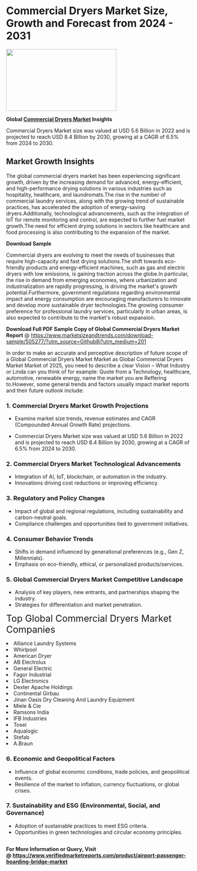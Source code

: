 <H1>Commercial Dryers Market Size, Growth and Forecast from 2024 - 2031</H1><img class="aligncenter size-medium wp-image-584254" src="https://thirdeyenews.in/wp-content/uploads/2024/09/Global-Market-Research-300x168.jpeg" alt="" width="300" height="168" /><p><strong>Global&nbsp;<a href="https://www.marketsizeandtrends.com/download-sample/505277/?utm_source=Github8j?utm_medium=201">Commercial Dryers Market</a> Insights</strong></p><p>Commercial Dryers Market size was valued at USD 5.6 Billion in 2022 and is projected to reach USD 8.4 Billion by 2030, growing at a CAGR of 6.5% from 2024 to 2030.</p><p><h2>Market Growth Insights</h2> <p>The global commercial dryers market has been experiencing significant growth, driven by the increasing demand for advanced, energy-efficient, and high-performance drying solutions in various industries such as hospitality, healthcare, and laundromats.The rise in the number of commercial laundry services, along with the growing trend of sustainable practices, has accelerated the adoption of energy-saving dryers.Additionally, technological advancements, such as the integration of IoT for remote monitoring and control, are expected to further fuel market growth.The need for efficient drying solutions in sectors like healthcare and food processing is also contributing to the expansion of the market.</p> <p><strong>Download Sample</strong></p> <p>Commercial dryers are evolving to meet the needs of businesses that require high-capacity and fast drying solutions.The shift towards eco-friendly products and energy-efficient machines, such as gas and electric dryers with low emissions, is gaining traction across the globe.In particular, the rise in demand from emerging economies, where urbanization and industrialization are rapidly progressing, is driving the market's growth potential.Furthermore, government regulations regarding environmental impact and energy consumption are encouraging manufacturers to innovate and develop more sustainable dryer technologies.The growing consumer preference for professional laundry services, particularly in urban areas, is also expected to contribute to the market's robust expansion.</p> <p><span class=""><strong>Download Full PDF Sample Copy of Global Commercial Dryers Market Report</strong> @ <a href="https://www.marketsizeandtrends.com/download-sample/505277/?utm_source=Github8j?utm_medium=201" target="_blank">https://www.marketsizeandtrends.com/download-sample/505277/?utm_source=Github8j?utm_medium=201</a></span></p><p>In order to make an accurate and perceptive description of future scope of a Global&nbsp;Commercial Dryers Market Market as Global&nbsp;Commercial Dryers Market Market of 2025, you need to describe a clear Vision &ndash; What Industry or Linda can you think of for example: Quote from a Technology, healthcare, automotive, renewable energy, name the market you are Reffering to.However, some general trends and factors usually impact market reports and their future outlook include:</p><h3>1.&nbsp;<strong>Commercial Dryers Market Growth Projections</strong></h3><ul><li>Examine market size trends, revenue estimates and CAGR (Compounded Annual Growth Rate) projections.</li><li><p>Commercial Dryers Market size was valued at USD 5.6 Billion in 2022 and is projected to reach USD 8.4 Billion by 2030, growing at a CAGR of 6.5% from 2024 to 2030.</p></li></ul><h3>2.&nbsp;<strong>Commercial Dryers Market Technological Advancements</strong></h3><ul><li>Integration of AI, IoT, blockchain, or automation in the industry.</li><li>Innovations driving cost reductions or improving efficiency.</li></ul><h3>3.&nbsp;<strong>Regulatory and Policy Changes</strong></h3><ul><li>Impact of global and regional regulations, including sustainability and carbon-neutral goals.</li><li>Compliance challenges and opportunities tied to government initiatives.</li></ul><h3>4.&nbsp;<strong>Consumer Behavior Trends</strong></h3><ul><li>Shifts in demand influenced by generational preferences (e.g., Gen Z, Millennials).</li><li>Emphasis on eco-friendly, ethical, or personalized products/services.</li></ul><h3>5.&nbsp;<strong>Global Commercial Dryers Market Competitive Landscape</strong></h3><ul><li>Analysis of key players, new entrants, and partnerships shaping the industry.</li><li>Strategies for differentiation and market penetration.</li></ul><p data-pm-slice="1 1 []"><span style="color: inherit; font-family: inherit; font-size: 25px;">Top Global Commercial Dryers Market Companies</span></p><div class="" data-test-id=""><p><li>Alliance Laundry Systems</li><li> Whirlpool</li><li> American Dryer</li><li> AB Electrolux</li><li> General Electric</li><li> Fagor Industrial</li><li> LG Electronics</li><li> Dexter Apache Holdings</li><li> Continental Girbau</li><li> Jinan Oasis Dry Cleaning And Laundry Equipment</li><li> Miele & Cie</li><li> Ramsons India</li><li> IFB Industries</li><li> Tosei</li><li> Aqualogic</li><li> Stefab</li><li> A.Braun</li></p></div><h3>6.&nbsp;<strong>Economic and Geopolitical Factors</strong></h3><ul><li>Influence of global economic conditions, trade policies, and geopolitical events.</li><li>Resilience of the market to inflation, currency fluctuations, or global crises.</li></ul><h3>7.&nbsp;<strong>Sustainability and ESG (Environmental, Social, and Governance)</strong></h3><ul><li>Adoption of sustainable practices to meet ESG criteria.</li><li>Opportunities in green technologies and circular economy principles.</li></ul><h2><strong style="font-size: 14px;">For More Information or Query, Visit @&nbsp;</strong><a style="background-color: #ffffff; font-size: 14px;" href="https://www.marketsizeandtrends.com/report/commercial-dryers-market/" target="_blank">https://www.verifiedmarketreports.com/product/airport-passenger-boarding-bridge-market</a></h2>